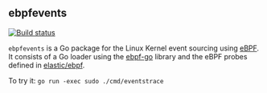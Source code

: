 ## ebpfevents
[![Build status](https://badge.buildkite.com/41ffa4115fadaa3ec19e7ffa157bf0ac8020111ce3720625ed.svg)](https://buildkite.com/elastic/ebpfevents)

`ebpfevents` is a Go package for the Linux Kernel event sourcing using [eBPF](https://ebpf.io/). It consists of a Go loader using the [ebpf-go](https://github.com/cilium/ebpf) library and the eBPF probes defined in [elastic/ebpf](https://github.com/elastic/ebpf).

To try it: `go run -exec sudo ./cmd/eventstrace`
